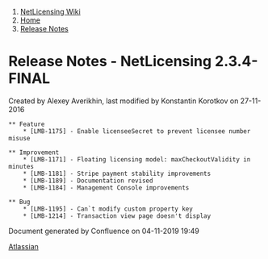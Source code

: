 1.  [NetLicensing Wiki](index.html)
2.  [Home](Home_11010214.html)
3.  [Release Notes](Release-Notes_11010240.html)

<span id="title-text"> Release Notes - NetLicensing 2.3.4-FINAL </span>
=======================================================================

Created by <span class="author"> Alexey Averikhin</span>, last modified
by <span class="editor"> Konstantin Korotkov</span> on 27-11-2016

    ** Feature
        * [LMB-1175] - Enable licenseeSecret to prevent licensee number misuse

    ** Improvement
        * [LMB-1171] - Floating licensing model: maxCheckoutValidity in minutes
        * [LMB-1181] - Stripe payment stability improvements
        * [LMB-1189] - Documentation revised
        * [LMB-1184] - Management Console improvements

    ** Bug
        * [LMB-1195] - Can`t modify custom property key
        * [LMB-1214] - Transaction view page doesn't display

Document generated by Confluence on 04-11-2019 19:49

[Atlassian](http://www.atlassian.com/)
